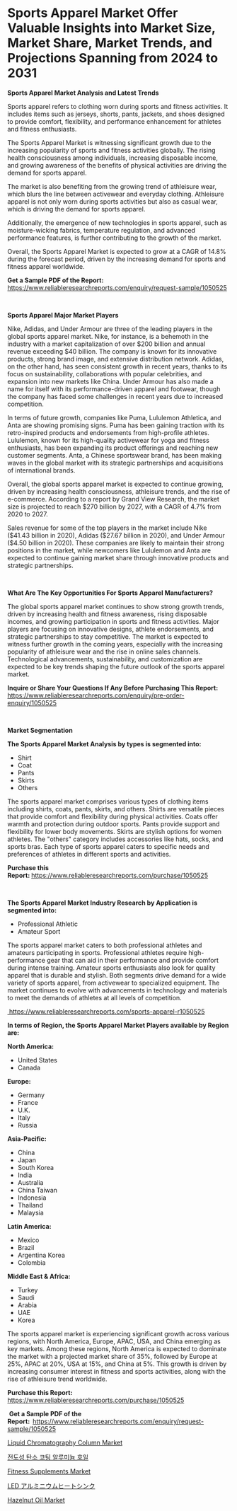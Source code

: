 <p><h1>Sports Apparel Market Offer Valuable Insights into Market Size, Market Share, Market Trends, and Projections Spanning from 2024 to 2031</h1></p><p><strong>Sports Apparel Market Analysis and Latest Trends</strong></p>
<p><p>Sports apparel refers to clothing worn during sports and fitness activities. It includes items such as jerseys, shorts, pants, jackets, and shoes designed to provide comfort, flexibility, and performance enhancement for athletes and fitness enthusiasts.</p><p>The Sports Apparel Market is witnessing significant growth due to the increasing popularity of sports and fitness activities globally. The rising health consciousness among individuals, increasing disposable income, and growing awareness of the benefits of physical activities are driving the demand for sports apparel.</p><p>The market is also benefiting from the growing trend of athleisure wear, which blurs the line between activewear and everyday clothing. Athleisure apparel is not only worn during sports activities but also as casual wear, which is driving the demand for sports apparel.</p><p>Additionally, the emergence of new technologies in sports apparel, such as moisture-wicking fabrics, temperature regulation, and advanced performance features, is further contributing to the growth of the market.</p><p>Overall, the Sports Apparel Market is expected to grow at a CAGR of 14.8% during the forecast period, driven by the increasing demand for sports and fitness apparel worldwide.</p></p>
<p><strong>Get a Sample PDF of the Report:&nbsp;</strong> <a href="https://www.reliableresearchreports.com/enquiry/request-sample/1050525">https://www.reliableresearchreports.com/enquiry/request-sample/1050525</a></p>
<p>&nbsp;</p>
<p><strong>Sports Apparel Major Market Players</strong></p>
<p><p>Nike, Adidas, and Under Armour are three of the leading players in the global sports apparel market. Nike, for instance, is a behemoth in the industry with a market capitalization of over $200 billion and annual revenue exceeding $40 billion. The company is known for its innovative products, strong brand image, and extensive distribution network. Adidas, on the other hand, has seen consistent growth in recent years, thanks to its focus on sustainability, collaborations with popular celebrities, and expansion into new markets like China. Under Armour has also made a name for itself with its performance-driven apparel and footwear, though the company has faced some challenges in recent years due to increased competition.</p><p>In terms of future growth, companies like Puma, Lululemon Athletica, and Anta are showing promising signs. Puma has been gaining traction with its retro-inspired products and endorsements from high-profile athletes. Lululemon, known for its high-quality activewear for yoga and fitness enthusiasts, has been expanding its product offerings and reaching new customer segments. Anta, a Chinese sportswear brand, has been making waves in the global market with its strategic partnerships and acquisitions of international brands.</p><p>Overall, the global sports apparel market is expected to continue growing, driven by increasing health consciousness, athleisure trends, and the rise of e-commerce. According to a report by Grand View Research, the market size is projected to reach $270 billion by 2027, with a CAGR of 4.7% from 2020 to 2027.</p><p>Sales revenue for some of the top players in the market include Nike ($41.43 billion in 2020), Adidas ($27.67 billion in 2020), and Under Armour ($4.50 billion in 2020). These companies are likely to maintain their strong positions in the market, while newcomers like Lululemon and Anta are expected to continue gaining market share through innovative products and strategic partnerships.</p></p>
<p>&nbsp;</p>
<p><strong>What Are The Key Opportunities For Sports Apparel Manufacturers?</strong></p>
<p><p>The global sports apparel market continues to show strong growth trends, driven by increasing health and fitness awareness, rising disposable incomes, and growing participation in sports and fitness activities. Major players are focusing on innovative designs, athlete endorsements, and strategic partnerships to stay competitive. The market is expected to witness further growth in the coming years, especially with the increasing popularity of athleisure wear and the rise in online sales channels. Technological advancements, sustainability, and customization are expected to be key trends shaping the future outlook of the sports apparel market.</p></p>
<p><strong>Inquire or Share Your Questions If Any Before Purchasing This Report:</strong> <a href="https://www.reliableresearchreports.com/enquiry/pre-order-enquiry/1050525">https://www.reliableresearchreports.com/enquiry/pre-order-enquiry/1050525</a></p>
<p>&nbsp;</p>
<p><strong>Market Segmentation</strong></p>
<p><strong>The Sports Apparel Market Analysis by types is segmented into:</strong></p>
<p><ul><li>Shirt</li><li>Coat</li><li>Pants</li><li>Skirts</li><li>Others</li></ul></p>
<p><p>The sports apparel market comprises various types of clothing items including shirts, coats, pants, skirts, and others. Shirts are versatile pieces that provide comfort and flexibility during physical activities. Coats offer warmth and protection during outdoor sports. Pants provide support and flexibility for lower body movements. Skirts are stylish options for women athletes. The "others" category includes accessories like hats, socks, and sports bras. Each type of sports apparel caters to specific needs and preferences of athletes in different sports and activities.</p></p>
<p><strong>Purchase this Report:&nbsp;</strong><a href="https://www.reliableresearchreports.com/purchase/1050525">https://www.reliableresearchreports.com/purchase/1050525</a></p>
<p>&nbsp;</p>
<p><strong>The Sports Apparel Market Industry Research by Application is segmented into:</strong></p>
<p><ul><li>Professional Athletic</li><li>Amateur Sport</li></ul></p>
<p><p>The sports apparel market caters to both professional athletes and amateurs participating in sports. Professional athletes require high-performance gear that can aid in their performance and provide comfort during intense training. Amateur sports enthusiasts also look for quality apparel that is durable and stylish. Both segments drive demand for a wide variety of sports apparel, from activewear to specialized equipment. The market continues to evolve with advancements in technology and materials to meet the demands of athletes at all levels of competition.</p></p>
<p><a href="https://www.reliableresearchreports.com/sports-apparel-r1050525">&nbsp;https://www.reliableresearchreports.com/sports-apparel-r1050525</a></p>
<p><strong>In terms of Region, the Sports Apparel Market Players available by Region are:</strong></p>
<p>
    <p> <strong> North America: </strong>
        <ul>
            <li>United States</li>
            <li>Canada</li>
        </ul>
        </p> 
    <p> <strong> Europe: </strong>
        <ul>
            <li>Germany</li>
            <li>France</li>
            <li>U.K.</li>
            <li>Italy</li>
            <li>Russia</li>
        </ul>
        </p> 
    <p> <strong> Asia-Pacific: </strong>
        <ul>
            <li>China</li>
            <li>Japan</li>
            <li>South Korea</li>
            <li>India</li>
            <li>Australia</li>
            <li>China Taiwan</li>
            <li>Indonesia</li>
            <li>Thailand</li>
            <li>Malaysia</li>
        </ul>
        </p> 
    <p> <strong> Latin America: </strong>
        <ul>
            <li>Mexico</li>
            <li>Brazil</li>
            <li>Argentina Korea</li>
            <li>Colombia</li>
        </ul>
        </p> 
    <p> <strong> Middle East & Africa: </strong>
        <ul>
            <li>Turkey</li>
            <li>Saudi</li>
            <li>Arabia</li>
            <li>UAE</li>
            <li>Korea</li>
        </ul>
    </p>
    </p>
<p><p>The sports apparel market is experiencing significant growth across various regions, with North America, Europe, APAC, USA, and China emerging as key markets. Among these regions, North America is expected to dominate the market with a projected market share of 35%, followed by Europe at 25%, APAC at 20%, USA at 15%, and China at 5%. This growth is driven by increasing consumer interest in fitness and sports activities, along with the rise of athleisure trend worldwide.</p></p>
<p><strong>Purchase this Report: </strong><a href="https://www.reliableresearchreports.com/purchase/1050525">https://www.reliableresearchreports.com/purchase/1050525</a></p>
<p>&nbsp;<strong>Get a Sample PDF of the Report:&nbsp;&nbsp;</strong><a href="https://www.reliableresearchreports.com/enquiry/request-sample/1050525">https://www.reliableresearchreports.com/enquiry/request-sample/1050525</a></p>
<p><strong></strong></p>
<p><p><a href="https://www.linkedin.com/pulse/liquid-chromatography-column-market-size-trends-complete-industry-gxp7e">Liquid Chromatography Column Market</a></p><p><a href="https://github.com/vsap75a286l/Market-Research-Report-List-2/blob/main/8771798150242.md">전도성 탄소 코팅 알루미늄 호일</a></p><p><a href="https://github.com/Krdamani25/Market-Research-Report-List-1/blob/main/fitness-supplements-market.md">Fitness Supplements Market</a></p><p><a href="https://github.com/RudyBoyer2017/Market-Research-Report-List-1/blob/main/7842234142438.md">LED アルミニウムヒートシンク</a></p><p><a href="https://github.com/alexcrou8/Market-Research-Report-List-1/blob/main/hazelnut-oil-market.md">Hazelnut Oil Market</a></p></p>